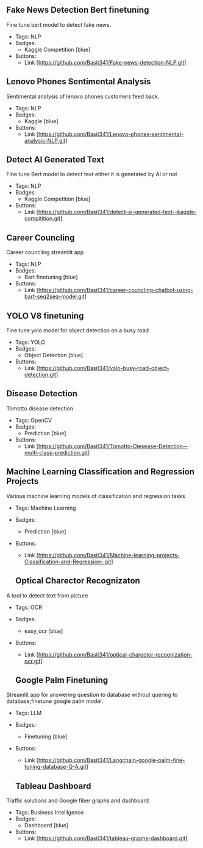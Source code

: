 ## Fake News Detection Bert finetuning
Fine tune bert model to detect fake news.
- Tags: NLP
- Badges:
  - Kaggle Competition [blue]
- Buttons:
  - Link [https://github.com/Basit341/Fake-news-detection-NLP.git]

## Lenovo Phones Sentimental Analysis
Sentimental analysis of lenovo phones customers feed back.
- Tags: NLP
- Badges:
  - Kaggle [blue]
- Buttons:
  - Link [https://github.com/Basit341/Lenovo-phones-sentimental-analysis-NLP.git]

## Detect AI Generated Text
Fine tune Bert model to detect text either it is genetated by AI or not
- Tags: NLP
- Badges:
  - Kaggle Competition [blue]
- Buttons:
  - Link [https://github.com/Basit341/detect-ai-generated-text--kaggle-compitition.git]

## Career Councling
Career councling streamlit app
- Tags: NLP
- Badges:
  - Bart finetuning [blue]
- Buttons:
  - Link [https://github.com/Basit341/career-councling-chatbot-using-bart-seq2seq-model.git]

## YOLO V8 finetuning
Fine tune yolo model for object detection on a busy road
- Tags: YOLO
- Badges:
  - Object Detection [blue]
- Buttons:
  - Link [https://github.com/Basit341/yolo-busy-road-object-detection.git]

## Disease Detection
Tomotto disease detection
- Tags: OpenCV
- Badges:
  - Prediction [blue]
- Buttons:
  - Link [https://github.com/Basit341/Tomotto-Diesease-Detection--multi-class-prediction.git]

## Machine Learning Classification and Regression Projects
Various machine  learning  models of classification and regression tasks
- Tags: Machine Learning
- Badges:
  - Prediction [blue]
- Buttons:
  - Link [https://github.com/Basit341/Machine-learning-projects-Classification-and-Regression-.git]

  ## Optical Charector Recognizaton
A tool to detect text from picture
- Tags: OCR
- Badges:
  - easy_ocr [blue]
- Buttons:
  - Link [https://github.com/Basit341/optical-charector-recognization-ocr.git]

  ## Google Palm Finetuning
Streamlit app for answering question to database without quering to database,finetune google palm model.
- Tags: LLM
- Badges:
  - Finetuning [blue]
- Buttons:
  - Link [https://github.com/Basit341/Langchain-google-palm-fine-tuning-database-Q-A.git]

  ## Tableau Dashboard
Traffic solutions and Google fiber graphs and dashboard
- Tags: Business Intelligence
- Badges:
  - Dashboard [blue]
- Buttons:
  - Link [https://github.com/Basit341/tableau-graphs-dashboard.git]